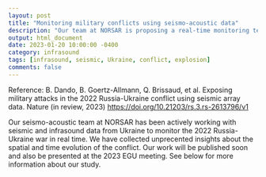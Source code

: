 ```yaml
---
layout: post
title: "Monitoring military conflicts using seismo-acoustic data"
description: "Our team at NORSAR is proposing a real-time monitoring technique to get objective data from military conflicts."
output: html_document
date: 2023-01-20 10:00:00 -0400
category: infrasound
tags: [infrasound, seismic, Ukraine, conflict, explosion]
comments: false
---
```


Reference:
B. Dando, B. Goertz-Allmann, Q. Brissaud, et al. Exposing military attacks in the 2022 Russia-Ukraine conflict using seismic array data. Nature (in review, 2023)
<https://doi.org/10.21203/rs.3.rs-2613796/v1>

Our seismo-acoustic team at NORSAR has been actively working with seismic and infrasound data from Ukraine to monitor the 2022 Russia-Ukraine war in real time. We have collected unprecented insights about the spatial and time evolution of the conflict. 
Our work will be published soon and also be presented at the 2023 EGU meeting. See below for more information about our study.

<object 
  data="/images/Presentation_Polyteknisk_2022_Ukraine.pdf" 
  width="1000" 
  height="1000" 
  type="application/pdf"></object>